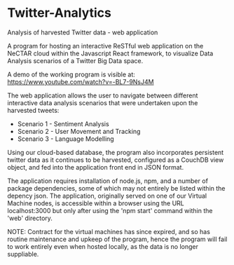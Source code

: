 # Twitter-Analytics
Analysis of harvested Twitter data - web application

A program for hosting an interactive ReSTful web application on the NeCTAR cloud within the Javascript React framework, to visualize Data Analysis scenarios of a Twitter Big Data space.

A demo of the working program is visible at: https://www.youtube.com/watch?v=-BL7-9NsJ4M

The web application allows the user to navigate between different interactive data analysis scenarios that were undertaken upon the harvested tweets:
* Scenario 1 - Sentiment Analysis
* Scenario 2 - User Movement and Tracking
* Scenario 3 - Language Modelling

Using our cloud-based database, the program also incorporates persistent twitter data as it continues to be harvested, configured as a CouchDB view object, and fed into the application front end in JSON format.

The application requires installation of node.js, npm, and a number of package dependencies, 
some of which may not entirely be listed within the depency json.
The application, originally served on one of our Virtual Machine nodes, is accessible within a browser using the URL localhost:3000 but only after using the 'npm start' command within the 'web' directory.


NOTE: Contract for the virtual machines has since expired, and so has routine maintenance and upkeep of the program, hence the program will fail to work entirely even when hosted locally, as the data is no longer suppliable.
